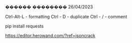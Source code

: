 ������ ��������
26/04/2023

Ctrl-Alt-L - formatting
Ctrl - D   - duplicate
Ctrl - /   - comment


pip install requests

https://editor.herowand.com/?ref=jsoncrack